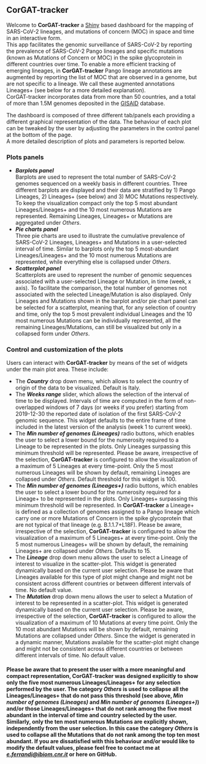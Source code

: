 ## CorGAT-tracker

Welcome to **CorGAT-tracker** a [Shiny](https://shiny.rstudio.com/) based dashboard for the mapping of SARS-CoV-2 lineages, and mutations of concern (MOC) in space and time in an interactive form.  
This app facilitates the genomic surveillance of SARS-CoV-2 by reporting the prevalence of SARS-CoV-2 Pango lineages and specific mutations (known as Mutations of Concern or MOC) in the spike glycoprotein in different countries over time. To enable a more efficient tracking of emerging lineages, in **CorGAT-tracker** Pango lineage annotations are augmented by reporting the list of MOC that are observed in a genome, but are not specific to a lineage. We call these augmented annotations Lineages+ (see below for a more detailed explanation).  
CorGAT-tracker incorporates data from more than 50 countries, and a total of more than 1.5M genomes deposited in the [GISAID](https://www.gisaid.org/) database.

The dashboard is composed of three different tab/panels each providing a different graphical representation of the data. The behaviour of each plot can be tweaked by the user by adjusting the parameters in the control panel at the bottom of the page.  
A more detailed description of plots and parameters is reported below.

### Plots panels

* ***Barplots panel***  
Barplots are used to represent the total number of SARS-CoV-2 genomes sequenced on a weekly basis in different countries. Three different barplots are displayed and their data are stratified by 1) Pango Lineages, 2) Lineages+ (see below) and 3) MOC Mutations respectively. To keep the visualization compact only the top 5 most abundant Lineages/Lineages+ and the 10 most numerous Mutations are represented. Remaining Lineages, Lineages+ or Mutations are aggregated under *Others*.  
* ***Pie charts panel***  
Three pie charts are used to illustrate the cumulative prevalence of SARS-CoV-2 Lineages, Lineages+ and Mutations in a user-selected interval of time. Similar to barplots only the top 5 most-abundant Lineages/Lineages+ and the 10 most numerous Mutations are represented, while everything else is collapsed under *Others*.  
* ***Scatterplot panel***  
Scatterplots are used to represent the number of genomic sequences associated with a user-selected Lineage or Mutation, in time (week, x axis). To facilitate the comparison, the total number of genomes not associated with the selected Lineage/Mutation is also displayed. Only Lineages and Mutations shown in the barplot and/or pie chart panel can be selected for a scatterplot, meaning that, for any selection of country and time, only the top 5 most prevalent individual Lineages and the 10 most numerous Mutations can be individually represented, all the remaining Lineages/Mutations, can still be visualized but only in a collapsed form under *Others*.

### Control and customization of the plots

Users can interact with **CorGAT-tracker** by means of the set of widgets under the main plot area. These include:  
* The ***Country*** drop down menu, which allows to select the country of origin of the data to be visualized. Default is Italy.  
* The ***Weeks range*** slider, which allows the selection of the interval of  time to be displayed. Intervals of time are computed in the form of non-overlapped windows of 7 days (or weeks if you prefer) starting from 2019-12-30 the reported date of isolation of the first SARS-CoV-2 genomic sequence. This widget defaults to the entire frame of time included in the latest version of the analysis (week 1 to current week).
* The ***Min number of genomes (Lineages)*** radio buttons, which enables the user to select a lower bound for the numerosity required to a Lineage to be represented in the plots. Only Lineages surpassing this minimum threshold will be represented. Please be aware, irrespective of the selection, **CorGAT-tracker** is configured to allow the visualization of a maximum of 5 Lineages at every time-point. Only the 5 most numerous Lineages will be shown by default, remaining Lineages are collapsed under *Others*. Default threshold for this widget is 100.
* The ***Min number of genomes (Lineages+)*** radio buttons, which enables the user to select a lower bound for the numerosity required for a Lineage+ to be represented in the plots. Only Lineages+ surpassing this minimum threshold will be represented. In **CorGAT-tracker** a Lineage+ is defined as a collection of genomes assigned to a Pango lineage which carry one or more Mutations of Concern in the spike glycoprotein that are not typical of that lineage (e.g. B.1.1.7+L18F). Please be aware, irrespective of the selection, **CorGAT-tracker** is configured to allow the visualization of a maximum of 5 Lineages+ at every time-point. Only the 5 most numerous Lineages+ will be shown by default, the remaining Lineages+ are collapsed under *Others*. Defaults to 15.
* The ***Lineage*** drop down menu allows the user to select a Lineage of interest to visualize in the scatter-plot. This widget is generated dynamically based on the current user selection. Please be aware that Lineages available for this type of plot might change and might not be consistent across different countries or between different intervals of time. No default value.
* The ***Mutation*** drop down menu allows the user to select a Mutation of interest to be represented in a scatter-plot. This widget is generated dynamically based on the current user selection. Please be aware, irrespective of the selection, **CorGAT-tracker** is configured to allow the visualization of a maximum of 10 Mutations at every time point. Only the 10 most abundant Mutations will be shown by default, remaining Mutations are collapsed under *Others*. Since the widget is generated in a dynamic manner, Mutations available for the scatter-plot might change and might not be consistent across different countries or between different intervals of time. No default value.

#### Please be aware that to present the user with a more meaningful and compact representation, CorGAT-tracker was designed explicitly to show only the five most numerous Lineages/Lineages+ for any selection performed by the user. The category *Others* is used to collapse all the Lineages/Lineages+ that do not pass this threshold (see above, *Min number of genomes (Lineages)* and *Min number of genomes (Lineages+)*) and/or those Lineages/Lineages+ that do not rank among the five most abundant in the interval of time and country selected by the user. Similarly, only the ten most numerous Mutations are explicitly shown, independently from the user selection. In this case the category *Others* is used to collapse all the Mutations that do not rank among the top ten most abundant. If you are dissatisfied with this behaviour and/or would like to modify the default values, please feel free to contact me at *e.ferrandi@ibiom.cnr.it* or here on GitHub.
